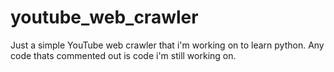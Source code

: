 # youtube_web_crawler
Just a simple YouTube web crawler that i'm working on to learn python.
Any code thats commented out is code i'm still working on.
